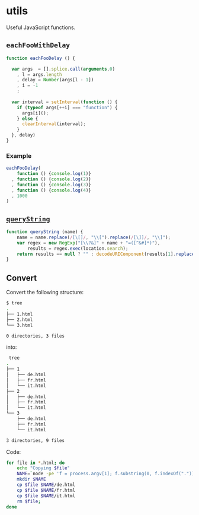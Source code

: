 utils
=====

Useful JavaScript functions.

## `eachFooWithDelay`

```js
function eachFooDelay () {

  var args  = [].splice.call(arguments,0)
    , l = args.length
    , delay = Number(args[l - 1])
    , i = -1
    ;
    
  var interval = setInterval(function () {
    if (typeof args[++i] === "function") {
      args[i]();
    } else {
      clearInterval(interval);
    }
  }, delay)
}
```

### Example

```js
eachFooDelay(
    function () {console.log(1)} 
  , function () {console.log(2)} 
  , function () {console.log(3)} 
  , function () {console.log(4)}
  , 1000
)
```

## [`queryString`](http://stackoverflow.com/a/901144/1420197)

```js
function queryString (name) {
    name = name.replace(/[\[]/, "\\[").replace(/[\]]/, "\\]");
    var regex = new RegExp("[\\?&]" + name + "=([^&#]*)"),
        results = regex.exec(location.search);
    return results == null ? "" : decodeURIComponent(results[1].replace(/\+/g, " "));
}
```

## Convert

Convert the following structure:

```sh
$ tree
.
├── 1.html
├── 2.html
└── 3.html

0 directories, 3 files
```

into:

```sh
 tree
.
├── 1
│   ├── de.html
│   ├── fr.html
│   └── it.html
├── 2
│   ├── de.html
│   ├── fr.html
│   └── it.html
└── 3
    ├── de.html
    ├── fr.html
    └── it.html

3 directories, 9 files
```

Code:

```sh
for file in *.html; do
    echo "Copying $file"
    NAME=`node -pe 'f = process.argv[1]; f.substring(0, f.indexOf("."))' $file`
    mkdir $NAME
    cp $file $NAME/de.html
    cp $file $NAME/fr.html
    cp $file $NAME/it.html
    rm $file;
done
```
